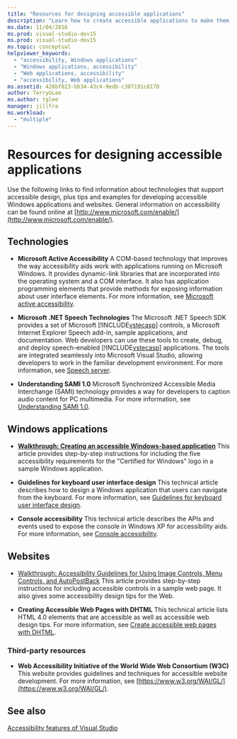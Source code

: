 ```yaml
---
title: "Resources for designing accessible applications"
description: "Learn how to create accessible applications to make them easier for people with disabilities to use."
ms.date: 11/04/2016
ms.prod: visual-studio-dev15
ms.prod: visual-studio-dev15
ms.topic: conceptual
helpviewer_keywords:
  - "accessibility, Windows applications"
  - "Windows applications, accessibility"
  - "Web applications, accessibility"
  - "accessibility, Web applications"
ms.assetid: 426bf023-bb34-43c4-9edb-c307191c8170
author: TerryGLee
ms.author: tglee
manager: jillfra
ms.workload:
  - "multiple"
---
```

# Resources for designing accessible applications

Use the following links to find information about technologies that support accessible design, plus tips and examples for developing accessible Windows applications and websites. General information on accessibility can be found online at [http://www.microsoft.com/enable/](http://www.microsoft.com/enable/).

## Technologies

* **Microsoft Active Accessibility** A COM-based technology that improves the way accessibility aids work with applications running on Microsoft Windows. It provides dynamic-link libraries that are incorporated into the operating system and a COM interface. It also has application programming elements that provide methods for exposing information about user interface elements. For more information, see [Microsoft active accessibility](/windows/desktop/WinAuto/microsoft-active-accessibility).

* **Microsoft .NET Speech Technologies** The Microsoft .NET Speech SDK provides a set of Microsoft [!INCLUDE[vstecasp](../../code-quality/includes/vstecasp_md.md)] controls, a Microsoft Internet Explorer Speech add-in, sample applications, and documentation. Web developers can use these tools to create, debug, and deploy speech-enabled [!INCLUDE[vstecasp](../../code-quality/includes/vstecasp_md.md)] applications. The tools are integrated seamlessly into Microsoft Visual Studio, allowing developers to work in the familiar development environment. For more information, see [Speech server](/previous-versions/office/developer/speech-technologies/ms950383\(v\=msdn.10\)).

* **Understanding SAMI 1.0** Microsoft Synchronized Accessible Media Interchange (SAMI) technology provides a way for developers to caption audio content for PC multimedia. For more information, see [Understanding SAMI 1.0](/previous-versions/windows/desktop/dnacc/understanding-sami-1.0).

## Windows applications

* **[Walkthrough: Creating an accessible Windows-based application](/dotnet/framework/winforms/advanced/walkthrough-creating-an-accessible-windows-based-application)** This article provides step-by-step instructions for including the five accessibility requirements for the "Certified for Windows" logo in a sample Windows application.

* **Guidelines for keyboard user interface design** This technical article describes how to design a Windows application that users can navigate from the keyboard. For more information, see [Guidelines for keyboard user interface design](/previous-versions/windows/desktop/dnacc/guidelines-for-keyboard-user-interface-design).

* **Console accessibility** This technical article describes the APIs and events used to expose the console in Windows XP for accessibility aids. For more information, see [Console accessibility](/previous-versions/windows/desktop/dnacc/console-accessibility).

## Websites

-   [Walkthrough: Accessibility Guidelines for Using Image Controls, Menu Controls, and AutoPostBack](https://msdn.microsoft.com/Library/ff7b5021-48b3-46bf-921f-9fe1e0e32202) This article provides step-by-step instructions for including accessible controls in a sample web page. It also gives some accessibility design tips for the Web.

-   **Creating Accessible Web Pages with DHTML** This technical article lists HTML 4.0 elements that are accessible as well as accessible web design tips. For more information, see [Create accessible web pages with DHTML](https://msdn.microsoft.com/library/ms528445.aspx).

### Third-party resources

-   **Web Accessibility Initiative of the World Wide Web Consortium (W3C)** This website provides guidelines and techniques for accessible website development. For more information, see [https://www.w3.org/WAI/GL/](https://www.w3.org/WAI/GL/).

## See also

[Accessibility features of Visual Studio](../../ide/reference/accessibility-features-of-visual-studio.md)
